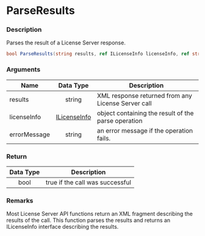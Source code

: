 # ParseResults

### Description

Parses the result of a License Server response.

```csharp
bool ParseResults(string results, ref ILicenseInfo licenseInfo, ref string message)
```

### Arguments

| Name         |                            Data Type                            | Description                                         |
| ------------ | :-------------------------------------------------------------: | --------------------------------------------------- |
| results      |                              string                             | XML response returned from any License Server call  |
| licenseInfo  | [ILicenseInfo](https://soraco.readme.io/reference/ilicenseinfo) | object containing the result of the parse operation |
| errorMessage |                              string                             | an error message if the operation fails.            |

### Return

| Data Type | Description                     |
| :-------: | ------------------------------- |
|    bool   | true if the call was successful |

### Remarks

Most License Server API functions return an XML fragment describing the results of the call. This function parses the results and returns an ILicenseInfo interface describing the results.
